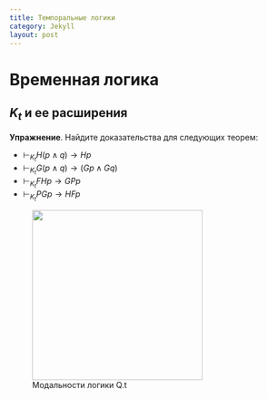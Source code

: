 ```yaml
---
title: Темпоральные логики 
category: Jekyll
layout: post
---
```


# Временная логика
## $K_t$ и ее расширения 

**Упражнение**. Найдите доказательства для следующих теорем:
- $\vdash_{K_t} H (p \wedge q) \to Hp$
- $\vdash_{K_t} G (p \wedge q) \to (G p \wedge Gq)$
- $\vdash_{K_t} FHp \to GPp$
- $\vdash_{K_t} PGp \to HFp$

<figure class="sign">
   
<img src="/logic-course/docs/assets/images/Nest.png" alt="" width="300" height=""> 
 
<figcaption> Модальности логики Q.t </figcaption>

</figure>
